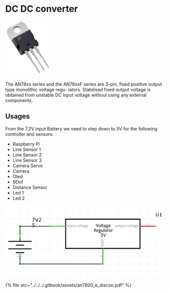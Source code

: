 # DC DC converter

![AN7805CV](../../../.gitbook/assets/to-220.jpg)

The AN78xx series and the AN78xxF series are 3-pin, fixed positive output type monolithic voltage regu- lators. Stabilised fixed output voltage is obtained from unstable DC input voltage without using any external components.

## Usages

From the 7.2V input Battery we need to step down to 5V for the following controller and sensors: 

* Raspberry Pi
* Line Sensor 1 
* Line Sensor 2
* Line Sensor 3
* Camera Servo
* Camera
* Oled
* 9Dof
* Distance Sensor
* Led 1
* Led 2 

![](../../../.gitbook/assets/screenshot-2019-04-30-at-10.39.11.png)



{% file src="../../../.gitbook/assets/an7800\_e\_discon.pdf" %}

